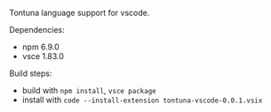 Tontuna language support for vscode.

Dependencies:
* npm 6.9.0
* vsce 1.83.0

Build steps:
* build with `npm install`, `vsce package`
* install with `code --install-extension tontuna-vscode-0.0.1.vsix`
